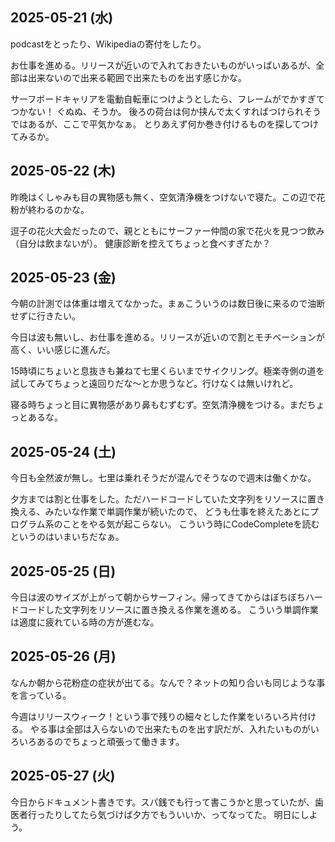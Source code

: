 ## 2025-05-21 (水)

podcastをとったり、Wikipediaの寄付をしたり。

お仕事を進める。リリースが近いので入れておきたいものがいっぱいあるが、全部は出来ないので出来る範囲で出来たものを出す感じかな。

サーフボードキャリアを電動自転車につけようとしたら、フレームがでかすぎてつかない！
ぐぬぬ、そうか。
後ろの荷台は何か挟んで太くすればつけられそうではあるが、ここで平気かなぁ。
とりあえず何か巻き付けるものを探してつけてみるか。

## 2025-05-22 (木)

昨晩はくしゃみも目の異物感も無く、空気清浄機をつけないで寝た。この辺で花粉が終わるのかな。

逗子の花火大会だったので、親とともにサーファー仲間の家で花火を見つつ飲み（自分は飲まないが）。
健康診断を控えてちょっと食べすぎたか？

## 2025-05-23 (金)

今朝の計測では体重は増えてなかった。まぁこういうのは数日後に来るので油断せずに行きたい。

今日は波も無いし、お仕事を進める。リリースが近いので割とモチベーションが高く、いい感じに進んだ。

15時頃にちょいと息抜きも兼ねて七里くらいまでサイクリング。極楽寺側の道を試してみてちょっと遠回りだな〜とか思うなど。行けなくは無いけれど。

寝る時ちょっと目に異物感があり鼻もむずむず。空気清浄機をつける。まだちょっとあるな。

## 2025-05-24 (土)

今日も全然波が無し。七里は乗れそうだが混んでそうなので週末は働くかな。

夕方までは割と仕事をした。ただハードコードしていた文字列をリソースに置き換える、みたいな作業で単調作業が続いたので、
どうも仕事を終えたあとにプログラム系のことをやる気が起こらない。
こういう時にCodeCompleteを読むというのはいまいちだなぁ。

## 2025-05-25 (日)

今日は波のサイズが上がって朝からサーフィン。帰ってきてからはぼちぼちハードコードした文字列をリソースに置き換える作業を進める。
こういう単調作業は適度に疲れている時の方が進むな。

## 2025-05-26 (月)

なんか朝から花粉症の症状が出てる。なんで？ネットの知り合いも同じような事を言っている。

今週はリリースウィーク！という事で残りの細々とした作業をいろいろ片付ける。
やる事は全部は入らないので出来たものを出す訳だが、入れたいものがいろいろあるのでちょっと頑張って働きます。

## 2025-05-27 (火)

今日からドキュメント書きです。スパ銭でも行って書こうかと思っていたが、歯医者行ったりしてたら気づけば夕方でもういいか、ってなってた。
明日にしよう。